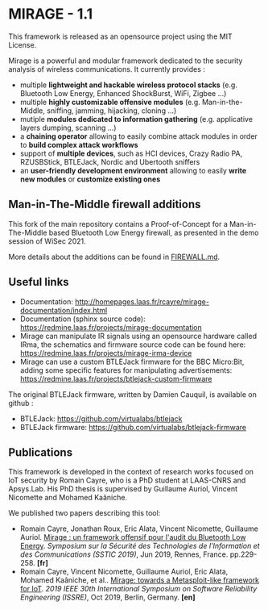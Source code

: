 MIRAGE - 1.1
=============

This framework is released as an opensource project using the MIT License.

Mirage is a powerful and modular framework dedicated to the security analysis of wireless communications. It currently provides :

  * multiple **lightweight and hackable wireless protocol stacks** (e.g. Bluetooth Low Energy, Enhanced ShockBurst, WiFi, Zigbee ...)
  * multiple **highly customizable offensive modules** (e.g. Man-in-the-Middle, sniffing, jamming, hijacking, cloning ...)
  * mutiple **modules dedicated to information gathering** (e.g. applicative layers dumping, scanning ...)
  * a **chaining operator** allowing to easily combine attack modules in order to **build complex attack workflows**
  * support of **multiple devices**, such as HCI devices, Crazy Radio PA, RZUSBStick, BTLEJack, Nordic and Ubertooth sniffers
  * an **user-friendly development environment** allowing to easily **write new modules** or **customize existing ones**

Man-in-The-Middle firewall additions
------------------------------------

This fork of the main repository contains a Proof-of-Concept for a Man-in-The-Middle based Bluetooth Low Energy firewall, as presented in the demo session of WiSec 2021.

More details about the additions can be found in [FIREWALL.md](FIREWALL.md).

Useful links
------------

 * Documentation: http://homepages.laas.fr/rcayre/mirage-documentation/index.html
 * Documentation (sphinx source code): https://redmine.laas.fr/projects/mirage-documentation
 * Mirage can manipulate IR signals using an opensource hardware called IRma, the schematics and firmware source code can be found here: https://redmine.laas.fr/projects/mirage-irma-device
 * Mirage can use a custom BTLEJack firmware for the BBC Micro:Bit, adding some specific features for manipulating advertisements: https://redmine.laas.fr/projects/btlejack-custom-firmware

The original BTLEJack firmware, written by Damien Cauquil, is available on github : 

 * BTLEJack: https://github.com/virtualabs/btlejack
 * BTLEJack firmware: https://github.com/virtualabs/btlejack-firmware
 
Publications
------------

This framework is developed in the context of research works focused on IoT security by Romain Cayre, who is a PhD student at LAAS-CNRS and Apsys.Lab. His PhD thesis is supervised by Guillaume Auriol, Vincent Nicomette and Mohamed Kaâniche. 

We published two papers describing this tool:

 * Romain Cayre, Jonathan Roux, Eric Alata, Vincent Nicomette, Guillaume Auriol. [Mirage : un framework offensif pour l'audit du Bluetooth Low Energy](https://hal.laas.fr/hal-02268774). *Symposium sur la Sécurité des Technologies de l'Information et des Communications (SSTIC 2019)*, Jun 2019, Rennes, France. pp.229-258. **\[fr\]**
 * Romain Cayre, Vincent Nicomette, Guillaume Auriol, Eric Alata, Mohamed Kaâniche, et al.. [Mirage: towards a Metasploit-like framework for IoT](https://hal.laas.fr/hal-02346074). *2019 IEEE 30th International Symposium on Software Reliability Engineering (ISSRE)*, Oct 2019, Berlin, Germany. **\[en\]**
